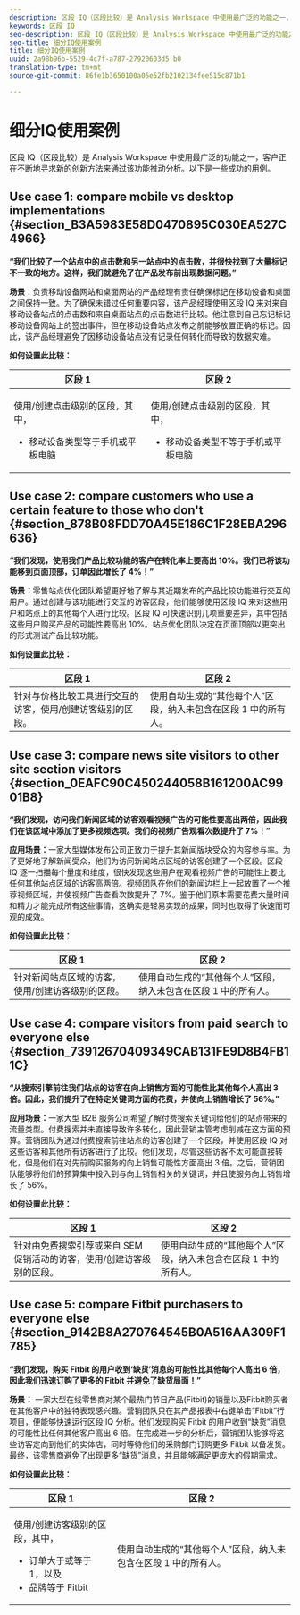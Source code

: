 ```yaml
---
description: 区段 IQ（区段比较）是 Analysis Workspace 中使用最广泛的功能之一，客户正在不断地寻求新的创新方法来通过该功能推动分析。以下是一些成功的用例。
keywords: 区段 IQ
seo-description: 区段 IQ（区段比较）是 Analysis Workspace 中使用最广泛的功能之一，客户正在不断地寻求新的创新方法来通过该功能推动分析。以下是一些成功的用例。
seo-title: 细分IQ使用案例
title: 细分IQ使用案例
uuid: 2a98b96b-5529-4c7f-a787-27920603d5 b0
translation-type: tm+mt
source-git-commit: 86fe1b3650100a05e52fb2102134fee515c871b1

---
```



# 细分IQ使用案例

区段 IQ（区段比较）是 Analysis Workspace 中使用最广泛的功能之一，客户正在不断地寻求新的创新方法来通过该功能推动分析。以下是一些成功的用例。

## Use case 1: compare mobile vs desktop implementations {#section_B3A5983E58D0470895C030EA527C4966}

**“我们比较了一个站点中的点击数和另一站点中的点击数，并很快找到了大量标记不一致的地方。这样，我们就避免了在产品发布前出现数据问题。”**

**场景**：负责移动设备网站和桌面网站的产品经理有责任确保标记在移动设备和桌面之间保持一致。为了确保未错过任何重要内容，该产品经理使用区段 IQ 来对来自移动设备站点的点击数和来自桌面站点的点击数进行比较。他注意到自己忘记标记移动设备网站上的签出事件，但在移动设备站点发布之前能够放置正确的标记。因此，该产品经理避免了因移动设备站点没有记录任何转化而导致的数据灾难。

**如何设置此比较：**

<table id="table_B5FA23CB34DE4331A8BD65ED4B351038"> 
 <thead> 
  <tr> 
   <th colname="col1" class="entry"> 区段 1 </th> 
   <th colname="col3" class="entry"> 区段 2 </th> 
  </tr> 
 </thead>
 <tbody> 
  <tr> 
   <td colname="col1"> <p>使用/创建点击级别的区段，其中， </p> <p> </p> <p> 
     <ul id="ul_1F5D5136620E449D93A771CD2576A18A"> 
      <li id="li_CB32DD1033DA4E5CA3B9AD41030800E6">移动设备类型等于手机或平板电脑 </li> 
     </ul> </p> </td> 
   <td colname="col3"> <p>使用/创建点击级别的区段，其中， </p> <p> </p> <p> 
     <ul id="ul_79CC51C4C9494275B3F37B6D2AB0505E"> 
      <li id="li_83BE21AD1FB34195BAFF3F15421DBB3D">移动设备类型不等于手机或平板电脑 </li> 
     </ul> </p> </td> 
  </tr> 
 </tbody> 
</table>

## Use case 2: compare customers who use a certain feature to those who don't {#section_878B08FDD70A45E186C1F28EBA296636}

**“我们发现，使用我们产品比较功能的客户在转化率上要高出 10%。我们已将该功能移到页面顶部，订单因此增长了 4%！”**

**场景：**&#x200B;零售站点优化团队希望更好地了解与其近期发布的产品比较功能进行交互的用户。通过创建与该功能进行交互的访客区段，他们能够使用区段 IQ 来对这些用户和站点上的其他每个人进行比较。区段 IQ 可快速识别几项重要差异，其中包括这些用户购买产品的可能性要高出 10%。站点优化团队决定在页面顶部以更突出的形式测试产品比较功能。

**如何设置此比较：**

| 区段 1 | 区段 2 |
|--- |--- |
| 针对与价格比较工具进行交互的访客，使用/创建访客级别的区段。 | 使用自动生成的“其他每个人”区段，纳入未包含在区段 1 中的所有人。 |

## Use case 3: compare news site visitors to other site section visitors {#section_0EAFC90C450244058B161200AC9901B8}

**“我们发现，访问我们新闻区域的访客观看视频广告的可能性要高出两倍，因此我们在该区域中添加了更多视频选项。我们的视频广告观看次数提升了 7%！”**

**应用场景：**&#x200B;一家大型媒体发布公司正致力于提升其新闻版块受众的内容参与率。为了更好地了解新闻受众，他们为访问新闻站点区域的访客创建了一个区段。区段 IQ 逐一扫描每个量度和维度，很快发现这些用户在观看视频广告的可能性上要比任何其他站点区域的访客高两倍。视频团队在他们的新闻边栏上一起放置了一个推荐视频区域，并使视频广告查看次数提升了 7%。鉴于他们原本需要花费大量时间和精力才能完成所有这些事情，这确实是轻易实现的成果，同时也取得了快速而可观的成效。

**如何设置此比较：**

| 区段 1 | 区段 2 |
|--- |--- |
| 针对新闻站点区域的访客，使用/创建访客级别的区段。 | 使用自动生成的“其他每个人”区段，纳入未包含在区段 1 中的所有人。 |

## Use case 4: compare visitors from paid search to everyone else {#section_73912670409349CAB131FE9D8B4FB11C}

**“从搜索引擎前往我们站点的访客在向上销售方面的可能性比其他每个人高出 3 倍。因此，我们提升了在特定关键词方面的花费，并使向上销售增长了 56%。”**

**应用场景：**&#x200B;一家大型 B2B 服务公司希望了解付费搜索关键词给他们的站点带来的流量类型。付费搜索并未直接导致许多转化，因此营销主管考虑削减在这方面的预算。营销团队为通过付费搜索前往站点的访客创建了一个区段，并使用区段 IQ 对这些访客和其他所有访客进行了比较。他们发现，尽管这些访客不太可能直接转化，但是他们在对先前购买服务的向上销售可能性方面高出 3 倍。之后，营销团队能够将他们的预算集中投入到与向上销售相关的关键词，并且使服务向上销售增长了 56%。

**如何设置此比较：**

| 区段 1 | 区段 2 |
|--- |--- |
| 针对由免费搜索引荐或来自 SEM 促销活动的访客，使用/创建访客级别的区段。 | 使用自动生成的“其他每个人”区段，纳入未包含在区段 1 中的所有人。 |

## Use case 5: compare Fitbit purchasers to everyone else {#section_9142B8A270764545B0A516AA309F1785}

**“我们发现，购买 Fitbit 的用户收到‘缺货’消息的可能性比其他每个人高出 6 倍，因此我们迅速订购了更多的 Fitbit 并避免了缺货局面！”**

**场景：** 一家大型在线零售商对某个最热门节日产品(Fitbit)的销量以及Fitbit购买者在其他客户中的独特表现感兴趣。营销团队只在其产品报表中右键单击“Fitbit”行项目，便能够快速运行区段 IQ 分析。他们发现购买 Fitbit 的用户收到“缺货”消息的可能性比任何其他客户高出 6 倍。在完成进一步的分析后，营销团队能够将这些访客定向到他们的实体店，同时等待他们的采购部门订购更多 Fitbit 以备发货。最终，该零售商避免了出现更多“缺货”消息，并且能够满足更庞大的假期需求。

**如何设置此比较：**

<table id="table_9018BEB4C2DE429FA773B250CB5C3E58"> 
 <thead> 
  <tr> 
   <th colname="col1" class="entry"> 区段 1 </th> 
   <th colname="col3" class="entry"> 区段 2 </th> 
  </tr> 
 </thead>
 <tbody> 
  <tr> 
   <td colname="col1"> <p>使用/创建访客级别的区段，其中， </p> <p> 
     <ul id="ul_52E8ED6F4F7241D5ABE4EE7EA1E556D8"> 
      <li id="li_33750601AB2A43728834B29AF86D5CCF">订单大于或等于 1，以及 </li> 
      <li id="li_4E09D1286DAE4BABA49E4834E73BDC28">品牌等于 Fitbit </li> 
     </ul> </p> </td> 
   <td colname="col3"> <p>使用自动生成的“<span class="wintitle">其他每个人</span>”区段，纳入未包含在区段 1 中的所有人。 </p> </td> 
  </tr> 
 </tbody> 
</table>

